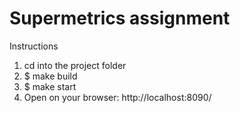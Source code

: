 # Supermetrics assignment

Instructions

1. cd into the project folder
2. $ make build
3. $ make start
5. Open on your browser: http://localhost:8090/
